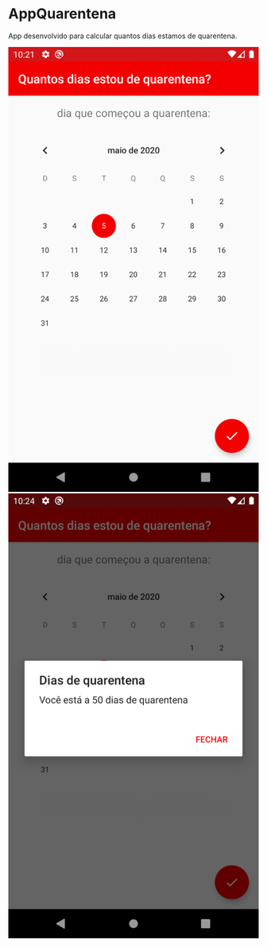 # AppQuarentena
App desenvolvido para calcular quantos dias estamos de quarentena.

![alt text](https://github.com/AnthoniIP/AppQuarentena/blob/master/device-2020-06-08-072138.png?raw=true)
![alt text](https://github.com/AnthoniIP/AppQuarentena/blob/master/device-2020-06-08-072444.png?raw=true)
